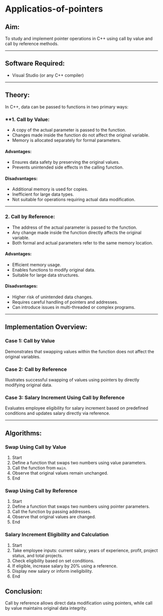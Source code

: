 
# Applicatios-of-pointers

## Aim:

To study and implement pointer operations in C++ using call by value and call by reference methods.

---

## Software Required:

* Visual Studio (or any C++ compiler)

---

## Theory:

In C++, data can be passed to functions in two primary ways:

### **1. Call by Value:

* A copy of the actual parameter is passed to the function.
* Changes made inside the function do not affect the original variable.
* Memory is allocated separately for formal parameters.

#### Advantages:

* Ensures data safety by preserving the original values.
* Prevents unintended side effects in the calling function.

#### Disadvantages:

* Additional memory is used for copies.
* Inefficient for large data types.
* Not suitable for operations requiring actual data modification.

---

### 2. Call by Reference:

* The address of the actual parameter is passed to the function.
* Any change made inside the function directly affects the original variable.
* Both formal and actual parameters refer to the same memory location.

#### Advantages:

* Efficient memory usage.
* Enables functions to modify original data.
* Suitable for large data structures.

#### Disadvantages:

* Higher risk of unintended data changes.
* Requires careful handling of pointers and addresses.
* Can introduce issues in multi-threaded or complex programs.

---

## Implementation Overview:

### Case 1: Call by Value

Demonstrates that swapping values within the function does not affect the original variables.

### **Case 2: Call by Reference**

Illustrates successful swapping of values using pointers by directly modifying original data.

### **Case 3: Salary Increment Using Call by Reference**

Evaluates employee eligibility for salary increment based on predefined conditions and updates salary directly via reference.

---

## Algorithms:

### Swap Using Call by Value

1. Start
2. Define a function that swaps two numbers using value parameters.
3. Call the function from `main`.
4. Observe that original values remain unchanged.
5. End



### Swap Using Call by Reference

1. Start
2. Define a function that swaps two numbers using pointer parameters.
3. Call the function by passing addresses.
4. Observe that original values are changed.
5. End



### Salary Increment Eligibility and Calculation

1. Start
2. Take employee inputs: current salary, years of experience, profit, project status, and total projects.
3. Check eligibility based on set conditions.
4. If eligible, increase salary by 20% using a reference.
5. Display new salary or inform ineligibility.
6. End



## Conclusion:

Call by reference allows direct data modification using pointers, while call by value maintains original data integrity.
